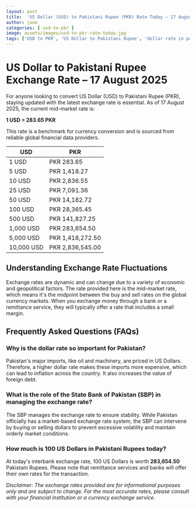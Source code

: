 ```yaml
---
layout: post
title:  'US Dollar (USD) to Pakistani Rupee (PKR) Rate Today – 17 August 2025'
author: jane
categories: [ usd-to-pkr ]
image: assets/images/usd-to-pkr-rate-today.jpg
tags: ['USD to PKR', 'US Dollar to Pakistani Rupee', 'dollar rate in pakistan', 'today dollar rate open market', 'usa to pakistan dollar rate']
---
```


# US Dollar to Pakistani Rupee Exchange Rate – 17 August 2025

For anyone looking to convert US Dollar (USD) to Pakistani Rupee (PKR), staying updated with the latest exchange rate is essential. As of 17 August 2025, the current mid-market rate is:

**1 USD = 283.65 PKR**

This rate is a benchmark for currency conversion and is sourced from reliable global financial data providers.

| USD | PKR |
| --- | --- |
| 1 USD | PKR 283.65 |
| 5 USD | PKR 1,418.27 |
| 10 USD | PKR 2,836.55 |
| 25 USD | PKR 7,091.36 |
| 50 USD | PKR 14,182.72 |
| 100 USD | PKR 28,365.45 |
| 500 USD | PKR 141,827.25 |
| 1,000 USD | PKR 283,654.50 |
| 5,000 USD | PKR 1,418,272.50 |
| 10,000 USD | PKR 2,836,545.00 |


## Understanding Exchange Rate Fluctuations

Exchange rates are dynamic and can change due to a variety of economic and geopolitical factors. The rate provided here is the mid-market rate, which means it's the midpoint between the buy and sell rates on the global currency markets. When you exchange money through a bank or a remittance service, they will typically offer a rate that includes a small margin.

## Frequently Asked Questions (FAQs)

### Why is the dollar rate so important for Pakistan?

Pakistan's major imports, like oil and machinery, are priced in US Dollars. Therefore, a higher dollar rate makes these imports more expensive, which can lead to inflation across the country. It also increases the value of foreign debt.

### What is the role of the State Bank of Pakistan (SBP) in managing the exchange rate?

The SBP manages the exchange rate to ensure stability. While Pakistan officially has a market-based exchange rate system, the SBP can intervene by buying or selling dollars to prevent excessive volatility and maintain orderly market conditions.

### How much is 100 US Dollars in Pakistani Rupees today?

At today's interbank exchange rate, 100 US Dollars is worth **283,654.50** Pakistani Rupees. Please note that remittance services and banks will offer their own rates for the transaction.



*Disclaimer: The exchange rates provided are for informational purposes only and are subject to change. For the most accurate rates, please consult with your financial institution or a currency exchange service.*
